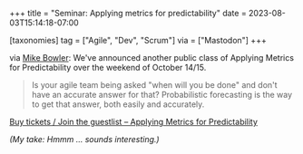 +++
title = "Seminar: Applying metrics for predictability"
date = 2023-08-03T15:14:18-07:00

[taxonomies]
tag = ["Agile", "Dev", "Scrum"]
via = ["Mastodon"]
+++

via [Mike Bowler](https://hachyderm.io/@mike_bowler/110826692149645183): We've announced another public class of Applying Metrics for Predictability over the weekend of October 14/15.

<!-- more -->

> Is your agile team being asked "when will you be done" and don't have an accurate answer for that? Probabilistic forecasting is the way to get that answer, both easily and accurately.

[Buy tickets / Join the guestlist – Applying Metrics for Predictability](https://www.tickettailor.com/events/improvingflow/950016/r/mastodon)

_(My take: Hmmm ... sounds interesting.)_